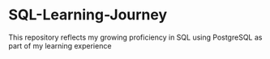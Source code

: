 # SQL-Learning-Journey
This repository reflects my growing proficiency in SQL using PostgreSQL as part of my learning experience
